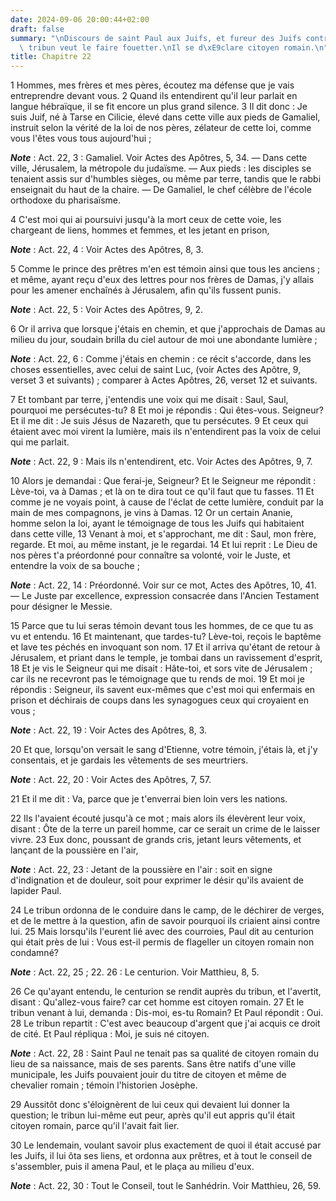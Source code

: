 ```yaml
---
date: 2024-09-06 20:00:44+02:00
draft: false
summary: "\nDiscours de saint Paul aux Juifs, et fureur des Juifs contre lui.\nLe\
  \ tribun veut le faire fouetter.\nIl se d\xE9clare citoyen romain.\n"
title: Chapitre 22
---
```





1 Hommes, mes frères et mes pères, écoutez ma défense que je vais entreprendre devant vous. 2 Quand ils entendirent qu'il leur parlait en langue hébraïque, il se fit encore un plus grand silence. 3 Il dit donc : Je suis Juif, né à Tarse en Cilicie, élevé dans cette ville aux pieds de Gamaliel, instruit selon la vérité de la loi de nos pères, zélateur de cette loi, comme vous l'êtes vous tous aujourd'hui ;

***Note*** :  Act. 22, 3 : Gamaliel. Voir Actes des Apôtres, 5, 34. ― Dans cette ville, Jérusalem, la métropole du judaïsme. ― Aux pieds : les disciples se tenaient assis sur d'humbles sièges, ou même par terre, tandis que le rabbi enseignait du haut de la chaire. ― De Gamaliel, le chef célèbre de l'école orthodoxe du pharisaïsme.

4 C'est moi qui ai poursuivi jusqu'à la mort ceux de cette voie, les chargeant de liens, hommes et femmes, et les jetant en prison,

***Note*** :  Act. 22, 4 : Voir Actes des Apôtres, 8, 3.

5 Comme le prince des prêtres m'en est témoin ainsi que tous les anciens ; et même, ayant reçu d'eux des lettres pour nos frères de Damas, j'y allais pour les amener enchaînés à Jérusalem, afin qu'ils fussent punis.

***Note*** :  Act. 22, 5 : Voir Actes des Apôtres, 9, 2.

6 Or il arriva que lorsque j'étais en chemin, et que j'approchais de Damas au milieu du jour, soudain brilla du ciel autour de moi une abondante lumière ;

***Note*** :  Act. 22, 6 : Comme j'étais en chemin : ce récit s'accorde, dans les choses essentielles, avec celui de saint Luc, (voir Actes des Apôtre, 9, verset 3 et suivants) ; comparer à Actes Apôtres, 26, verset 12 et suivants.

7 Et tombant par terre, j'entendis une voix qui me disait : Saul, Saul, pourquoi me persécutes-tu? 8 Et moi je répondis : Qui êtes-vous. Seigneur? Et il me dit : Je suis Jésus de Nazareth, que tu persécutes. 9 Et ceux qui étaient avec moi virent la lumière, mais ils n'entendirent pas la voix de celui qui me parlait.

***Note*** :  Act. 22, 9 : Mais ils n'entendirent, etc. Voir Actes des Apôtres, 9, 7.

10 Alors je demandai : Que ferai-je, Seigneur? Et le Seigneur me répondit : Lève-toi, va à Damas ; et là on te dira tout ce qu'il faut que tu fasses. 11 Et comme je ne voyais point, à cause de l'éclat de cette lumière, conduit par la main de mes compagnons, je vins à Damas. 12 Or un certain Ananie, homme selon la loi, ayant le témoignage de tous les Juifs qui habitaient dans cette ville, 13 Venant à moi, et s'approchant, me dit : Saul, mon frère, regarde. Et moi, au même instant, je le regardai. 14 Et lui reprit : Le Dieu de nos pères t'a préordonné pour connaître sa volonté, voir le Juste, et entendre la voix de sa bouche ;

***Note*** :  Act. 22, 14 : Préordonné. Voir sur ce mot, Actes des Apôtres, 10, 41. ― Le Juste par excellence, expression consacrée dans l'Ancien Testament pour désigner le Messie.

15 Parce que tu lui seras témoin devant tous les hommes, de ce que tu as vu et entendu. 16 Et maintenant, que tardes-tu? Lève-toi, reçois le baptême et lave tes péchés en invoquant son nom. 17 Et il arriva qu'étant de retour à Jérusalem, et priant dans le temple, je tombai dans un ravissement d'esprit, 18 Et je vis le Seigneur qui me disait : Hâte-toi, et sors vite de Jérusalem ; car ils ne recevront pas le témoignage que tu rends de moi. 19 Et moi je répondis : Seigneur, ils savent eux-mêmes que c'est moi qui enfermais en prison et déchirais de coups dans les synagogues ceux qui croyaient en vous ;

***Note*** :  Act. 22, 19 : Voir Actes des Apôtres, 8, 3.

20 Et que, lorsqu'on versait le sang d'Etienne, votre témoin, j'étais là, et j'y consentais, et je gardais les vêtements de ses meurtriers.

***Note*** :  Act. 22, 20 : Voir Actes des Apôtres, 7, 57.

21 Et il me dit : Va, parce que je t'enverrai bien loin vers les nations.


22 Ils l'avaient écouté jusqu'à ce mot ; mais alors ils élevèrent leur voix, disant : Ôte de la terre un pareil homme, car ce serait un crime de le laisser vivre. 23 Eux donc, poussant de grands cris, jetant leurs vêtements, et lançant de la poussière en l'air,

***Note*** :  Act. 22, 23 : Jetant de la poussière en l'air : soit en signe d'indignation et de douleur, soit pour exprimer le désir qu'ils avaient de lapider Paul.

24 Le tribun ordonna de le conduire dans le camp, de le déchirer de verges, et de le mettre à la question, afin de savoir pourquoi ils criaient ainsi contre lui. 25 Mais lorsqu'ils l'eurent lié avec des courroies, Paul dit au centurion qui était près de lui : Vous est-il permis de flageller un citoyen romain non condamné?

***Note*** :  Act. 22, 25 ; 22. 26 : Le centurion. Voir Matthieu, 8, 5.

26 Ce qu'ayant entendu, le centurion se rendit auprès du tribun, et l'avertit, disant : Qu'allez-vous faire? car cet homme est citoyen romain. 27 Et le tribun venant à lui, demanda : Dis-moi, es-tu Romain? Et Paul répondit : Oui. 28 Le tribun repartit : C'est avec beaucoup d'argent que j'ai acquis ce droit de cité. Et Paul répliqua : Moi, je suis né citoyen.

***Note*** :  Act. 22, 28 : Saint Paul ne tenait pas sa qualité de citoyen romain du lieu de sa naissance, mais de ses parents. Sans être natifs d'une ville municipale, les Juifs pouvaient jouir du titre de citoyen et même de chevalier romain ; témoin l'historien Josèphe.

29 Aussitôt donc s'éloignèrent de lui ceux qui devaient lui donner la question; le tribun lui-même eut peur, après qu'il eut appris qu'il était citoyen romain, parce qu'il l'avait fait lier.


30 Le lendemain, voulant savoir plus exactement de quoi il était accusé par les Juifs, il lui ôta ses liens, et ordonna aux prêtres, et à tout le conseil de s'assembler, puis il amena Paul, et le plaça au milieu d'eux.

***Note*** :  Act. 22, 30 : Tout le Conseil, tout le Sanhédrin. Voir Matthieu, 26, 59.

